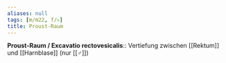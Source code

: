 ```yaml
---
aliases: null
tags: [m/m22, f/💀]
title: Proust-Raum
---
```

**Proust-Raum / Excavatio rectovesicalis**:: Vertiefung zwischen [[Rektum]] und [[Harnblase]] (nur [[♂]])